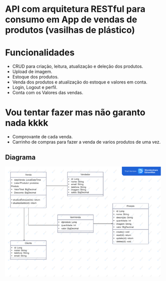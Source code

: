 # API com arquitetura RESTful para consumo em App de vendas de produtos (vasilhas de plástico)

# Funcionalidades
* CRUD para criação, leitura, atualização e deleção dos produtos.
* Upload de imagem.
* Estoque dos produtos.
* Venda dos produtos e atualização do estoque e valores em conta.
* Login, Logout e perfil.
* Conta com os Valores das vendas.

# Vou tentar fazer mas não garanto nada kkkk
* Comprovante de cada venda.
* Carrinho de compras para fazer a venda de varios produtos de uma vez.

## Diagrama

![Diagrama de classes.](diagrama.png "Diagrama de classes.")